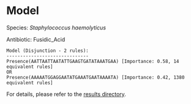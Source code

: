 
# Model

Species: *Staphylococcus haemolyticus*

Antibiotic: Fusidic_Acid

```
Model (Disjunction - 2 rules):
------------------------------
Presence(AATTAATTAATATTGAAGTGATATAAATGAA) [Importance: 0.58, 14 equivalent rules]
OR
Presence(AAAAATGGAGGAATATGAAATGAATAAAATA) [Importance: 0.42, 1380 equivalent rules]

```

For details, please refer to the [results directory](../../../../../results/scm_b/staphylococcus%20haemolyticus/fusidic_acid/repeat_2/).

